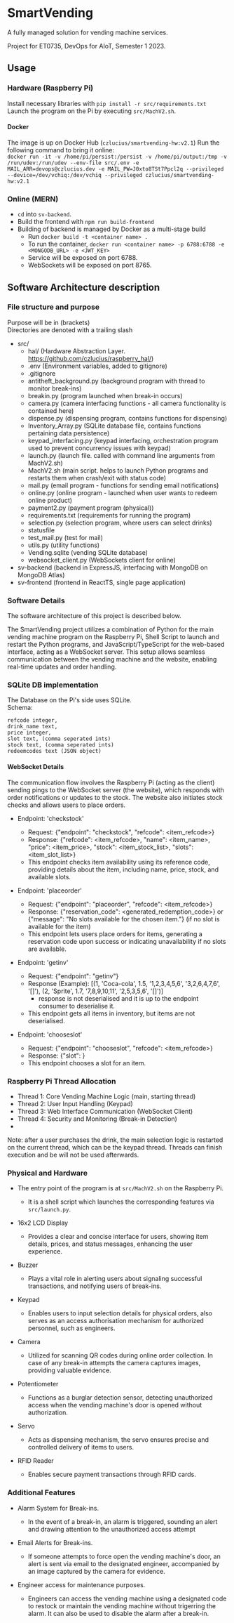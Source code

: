 # SmartVending
A fully managed solution for vending machine services.

Project for ET0735, DevOps for AIoT, Semester 1 2023.

## Usage
### Hardware (Raspberry Pi)
Install necessary libraries with `pip install -r src/requirements.txt`  
Launch the program on the Pi by executing `src/MachV2.sh`.

#### Docker
The image is up on Docker Hub (`czlucius/smartvending-hw:v2.1`)
Run the following command to bring it online:  
`docker run -it -v /home/pi/persist:/persist -v /home/pi/output:/tmp -v /run/udev:/run/udev --env-file src/.env -e MAIL_ARR=devops@czlucius.dev -e MAIL_PW=J0xto8TSt7Ppcl2q --privileged --device=/dev/vchiq:/dev/vchiq --privileged czlucius/smartvending-hw:v2.1`

### Online (MERN)
- `cd` into `sv-backend`.
- Build the frontend with `npm run build-frontend`
- Building of backend is managed by Docker as a multi-stage build
  - Run `docker build -t <container name> .`
  - To run the container, `docker run <container name> -p 6788:6788 -e <MONGODB_URL> -e <JWT_KEY>`
  - Service will be exposed on port 6788.
  - WebSockets will be exposed on port 8765.


## Software Architecture description

### File structure and purpose
Purpose will be in (brackets)  
Directories are denoted with a trailing slash
- src/
  - hal/ (Hardware Abstraction Layer. https://github.com/czlucius/raspberry_hal/)
  - .env (Environment variables, added to gitignore)
  - .gitignore
  - antitheft_background.py (background program with thread to monitor break-ins)
  - breakin.py (program launched when break-in occurs)
  - camera.py (camera interfacing functions - all camera functionality is contained here)
  - dispense.py (dispensing program, contains functions for dispensing)
  - Inventory_Array.py (SQLite database file, contains functions pertaining data persistence)
  - keypad_interfacing.py (keypad interfacing, orchestration program used to prevent concurrency issues with keypad)
  - launch.py (launch file. called with command line arguments from MachV2.sh)
  - MachV2.sh (main script. helps to launch Python programs and restarts them when crash/exit with status code)
  - mail.py (email program - functions for sending email notifications) 
  - online.py (online program - launched when user wants to redeem online product)
  - payment2.py (payment program (physical))
  - requirements.txt (requirements for running the program)
  - selection.py (selection program, where users can select drinks)
  - statusfile
  - test_mail.py (test for mail)
  - utils.py (utility functions)
  - Vending.sqlite (vending SQLite database)
  - websocket_client.py (WebSockets client for online)
- sv-backend (backend in ExpressJS, interfacing with MongoDB on MongoDB Atlas)
- sv-frontend (frontend in ReactTS, single page application)

### Software Details
The software architecture of this project is described below.

The SmartVending project utilizes a combination of Python for the main vending machine program on the Raspberry Pi, Shell Script to launch and restart the Python programs, and JavaScript/TypeScript for the web-based interface, acting as a WebSocket server. This setup allows seamless communication between the vending machine and the website, enabling real-time updates and order handling.

### SQLite DB implementation
The Database on the Pi's side uses SQLite.  
Schema:
```
refcode integer,
drink_name text,
price integer,
slot text, (comma seperated ints)
stock text, (comma seperated ints)
redeemcodes text (JSON object)
```


#### WebSocket Details
The communication flow involves the Raspberry Pi (acting as the client) sending pings to the WebSocket server (the website), which responds with order notifications or updates to the stock. The website also initiates stock checks and allows users to place orders.

- Endpoint: 'checkstock'
  - Request: {"endpoint": "checkstock", "refcode": <item_refcode>}
  - Response: {"refcode": <item_refcode>, "name": <item_name>, "price": <item_price>, "stock": <item_stock_list>, "slots": <item_slot_list>}
  - This endpoint checks item availability using its reference code, providing details about the item, including name, price, stock, and available slots.

- Endpoint: 'placeorder'
  - Request: {"endpoint": "placeorder", "refcode": <item_refcode>}
  - Response: {"reservation_code": <generated_redemption_code>} or {"message": "No slots available for the chosen item."} (if no slot is available for the item)
  - This endpoint lets users place orders for items, generating a reservation code upon success or indicating unavailability if no slots are available.
 
- Endpoint: 'getinv'
  - Request: {"endpoint": "getinv"}
  - Response (Example): [(1, 'Coca-cola', 1.5, '1,2,3,4,5,6', '3,2,6,4,7,6', '[]'), (2, 'Sprite', 1.7, '7,8,9,10,11', '2,5,3,5,6', '[]')]
    - response is not deserialised and it is up to the endpoint consumer to deserialise it.
  - This endpoint gets all items in inventory, but items are not deserialised.
  
- Endpoint: 'chooseslot'
  - Request: {"endpoint": "chooseslot", "refcode": <item_refcode>}
  - Response: {"slot": <slot>}
  - This endpoint chooses a slot for an item.
 

### Raspberry Pi Thread Allocation
- Thread 1: Core Vending Machine Logic (main, starting thread)
- Thread 2: User Input Handling (Keypad)
- Thread 3: Web Interface Communication (WebSocket Client)
- Thread 4: Security and Monitoring (Break-in Detection)
- 
Note: after a user purchases the drink, the main selection logic is restarted on the current thread, which can be the keypad thread.
Threads can finish execution and be will not be used afterwards.

### Physical and Hardware
- The entry point of the program is at `src/MachV2.sh` on the Raspberry Pi.
  - It is a shell script which launches the corresponding features via `src/launch.py`.
 
- 16x2 LCD Display
  - Provides a clear and concise interface for users, showing item details, prices, and status messages, enhancing the user experience.

- Buzzer
  - Plays a vital role in alerting users about signaling successful transactions, and notifying users of break-ins.

- Keypad
  - Enables users to input selection details for physical orders, also serves as an access authorisation mechanism for authorized personnel, such as engineers.

- Camera
  - Utilized for scanning QR codes during online order collection. In case of any break-in attempts the camera captures images, providing valuable evidence.

- Potentiometer
  - Functions as a burglar detection sensor, detecting unauthorized access when the vending machine's door is opened without authorization.

- Servo
  - Acts as dispensing mechanism, the servo ensures precise and controlled delivery of items to users.

- RFID Reader
  - Enables secure payment transactions through RFID cards.

### Additional Features
- Alarm System for Break-ins.
  - In the event of a break-in, an alarm is triggered, sounding an alert and drawing attention to the unauthorized access attempt

- Email Alerts for Break-ins.
  - If someone attempts to force open the vending machine's door, an alert is sent via email to the designated engineer, accompanied by an image captured by the camera for evidence.

- Engineer access for maintenance purposes.
  - Engineers can access the vending machine using a designated code to restock or maintain the vending machine without trigerring the alarm. It can also be used to disable the alarm after a break-in.


